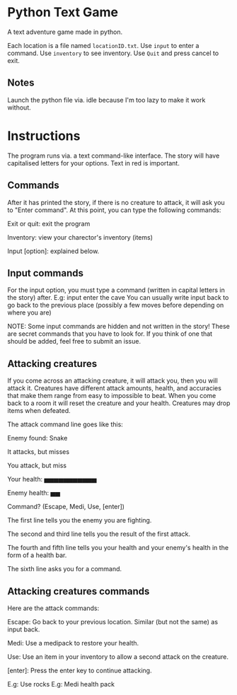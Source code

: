 # Python Text Game
 A text adventure game made in python.
 
 Each location is a file named `locationID.txt`.
 Use `input` to enter a command.
 Use `inventory` to see inventory.
 Use `Quit` and press cancel to exit.

## Notes
 Launch the python file via. idle because I'm too lazy to make it work without.

# Instructions
 The program runs via. a text command-like interface.
 The story will have capitalised letters for your options.
 Text in red is important.

 ## Commands
  After it has printed the story, if there is no creature to attack, it will ask you to "Enter command".
  At this point, you can type the following commands:

  Exit or quit: exit the program

  Inventory: view your charector's inventory (items)

  Input [option]: explained below.

 ## Input commands
  For the input option, you must type a command (written in capital letters in the story) after.
  E.g: input enter the cave
  You can usually write input back to go back to the previous place (possibly a few moves before depending on where you are)

  NOTE: Some input commands are hidden and not written in the story! These are secret commands that you have to look for. If you think of one that should be added, feel free to submit an issue.

 ## Attacking creatures
  If you come across an attacking creature, it will attack you, then you will attack it.
  Creatures have different attack amounts, health, and accuracies that make them range from easy to impossible to beat.
  When you come back to a room it will reset the creature and your health.
  Creatures may drop items when defeated.

  The attack command line goes like this:

  Enemy found: Snake

  It attacks, but misses

  You attack, but miss

  Your health:  ▅▅▅▅▅▅▅▅▅▅▅

  Enemy health: ▅▅

  Command? (Escape, Medi, Use, [enter])

  The first line tells you the enemy you are fighting.

  The second and third line tells you the result of the first attack.

  The fourth and fifth line tells you your health and your enemy's health in the form of a health bar.

  The sixth line asks you for a command.

 ## Attacking creatures commands
  Here are the attack commands:

  Escape: Go back to your previous location. Similar (but not the same) as input back.

  Medi: Use a medipack to restore your health.

  Use: Use an item in your inventory to allow a second attack on the creature.

  [enter]: Press the enter key to continue attacking.

  E.g: Use rocks
  E.g: Medi health pack
